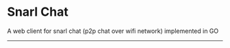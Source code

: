 Snarl Chat
==========


A web client for snarl chat (p2p chat over wifi network) implemented in GO


* * *
